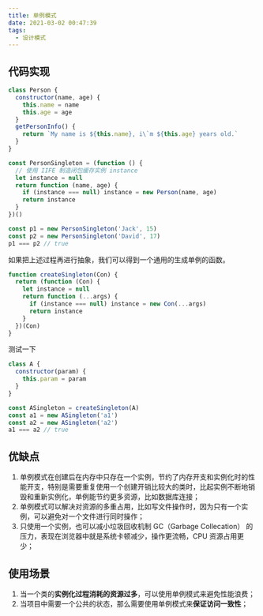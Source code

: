 ```yaml
---
title: 单例模式
date: 2021-03-02 00:47:39
tags:
  - 设计模式
---
```


## 代码实现

```javascript
class Person {
  constructor(name, age) {
    this.name = name
    this.age = age
  }
  getPersonInfo() {
    return `My name is ${this.name}, i\`m ${this.age} years old.`
  }
}

const PersonSingleton = (function () {
  // 使用 IIFE 制造闭包缓存实例 instance
  let instance = null
  return function (name, age) {
    if (instance === null) instance = new Person(name, age)
    return instance
  }
})()

const p1 = new PersonSingleton('Jack', 15)
const p2 = new PersonSingleton('David', 17)
p1 === p2 // true
```

如果把上述过程再进行抽象，我们可以得到一个通用的生成单例的函数。

```javascript
function createSingleton(Con) {
  return (function (Con) {
    let instance = null
    return function (...args) {
      if (instance === null) instance = new Con(...args)
      return instance
    }
  })(Con)
}
```

测试一下

```javascript
class A {
  constructor(param) {
    this.param = param
  }
}

const ASingleton = createSingleton(A)
const a1 = new ASingleton('a1')
const a2 = new ASingleton('a2')
a1 === a2 // true
```

## 优缺点

1. 单例模式在创建后在内存中只存在一个实例，节约了内存开支和实例化时的性能开支，特别是需要重复使用一个创建开销比较大的类时，比起实例不断地销毁和重新实例化，单例能节约更多资源，比如数据库连接；
2. 单例模式可以解决对资源的多重占用，比如写文件操作时，因为只有一个实例，可以避免对一个文件进行同时操作；
3. 只使用一个实例，也可以减小垃圾回收机制 GC（Garbage Collecation） 的压力，表现在浏览器中就是系统卡顿减少，操作更流畅，CPU 资源占用更少；

## 使用场景

1. 当一个类的**实例化过程消耗的资源过多**，可以使用单例模式来避免性能浪费；
2. 当项目中需要一个公共的状态，那么需要使用单例模式来**保证访问一致性**；
